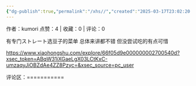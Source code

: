 ```yaml
---
{"dg-publish":true,"permalink":"/xhs//","created":"2025-03-17T23:02:20.932+08:00","updated":"2025-03-17T23:02:20.933+08:00"}
---
```


作者：kumori
点赞：4   |   收藏：0   |   评论：0

有专门ストレート选豆子的菜单 总体来讲都不错 但没尝试吃的有点可惜

https://www.xiaohongshu.com/explore/66f05d9e000000002700540d?xsec_token=ABqW31iXGaeLgX03LCtKxC-umzaqyJiOBZdAe4ZZ8Pzyc=&xsec_source=pc_user

评论区：===========

